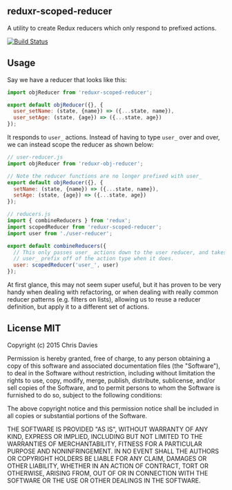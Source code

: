 ## reduxr-scoped-reducer

A utility to create Redux reducers which only respond to prefixed actions.

[![Build Status](https://travis-ci.org/chrisdavies/reduxr-scoped-reducer.svg?branch=master)](https://travis-ci.org/chrisdavies/reduxr-scoped-reducer)

## Usage

Say we have a reducer that looks like this:

```js
import objReducer from 'reduxr-scoped-reducer';

export default objReducer({}, {
  user_setName: (state, {name}) => ({...state, name}),
  user_setAge: (state, {age}) => ({...state, age})
});

```

It responds to `user_` actions. Instead of having to type `user_` over and
over, we can instead scope the reducer as shown below:

```js
// user-reducer.js
import objReducer from 'reduxr-obj-reducer';

// Note the reducer functions are no longer prefixed with user_
export default objReducer({}, {
  setName: (state, {name}) => ({...state, name}),
  setAge: (state, {age}) => ({...state, age})
});

// reducers.js
import { combineReducers } from 'redux';
import scopedReducer from 'reduxr-scoped-reducer';
import user from './user-reducer';

export default combineReducers({
  // This only passes user_ actions down to the user reducer, and takes the
  // user_ prefix off of the action type when it does.
  user: scopedReducer('user_', user)
});
```

At first glance, this may not seem super useful, but it has proven to be
very handy when dealing with refactoring, or when dealing with really common
reducer patterns (e.g. filters on lists), allowing us to reuse a reducer
definition, but apply it to a different set of actions.

## License MIT

Copyright (c) 2015 Chris Davies

Permission is hereby granted, free of charge, to any person obtaining a copy of this software and associated documentation files (the "Software"), to deal in the Software without restriction, including without limitation the rights to use, copy, modify, merge, publish, distribute, sublicense, and/or sell copies of the Software, and to permit persons to whom the Software is furnished to do so, subject to the following conditions:

The above copyright notice and this permission notice shall be included in all copies or substantial portions of the Software.

THE SOFTWARE IS PROVIDED "AS IS", WITHOUT WARRANTY OF ANY KIND, EXPRESS OR IMPLIED, INCLUDING BUT NOT LIMITED TO THE WARRANTIES OF MERCHANTABILITY, FITNESS FOR A PARTICULAR PURPOSE AND NONINFRINGEMENT. IN NO EVENT SHALL THE AUTHORS OR COPYRIGHT HOLDERS BE LIABLE FOR ANY CLAIM, DAMAGES OR OTHER LIABILITY, WHETHER IN AN ACTION OF CONTRACT, TORT OR OTHERWISE, ARISING FROM, OUT OF OR IN CONNECTION WITH THE SOFTWARE OR THE USE OR OTHER DEALINGS IN THE SOFTWARE.
